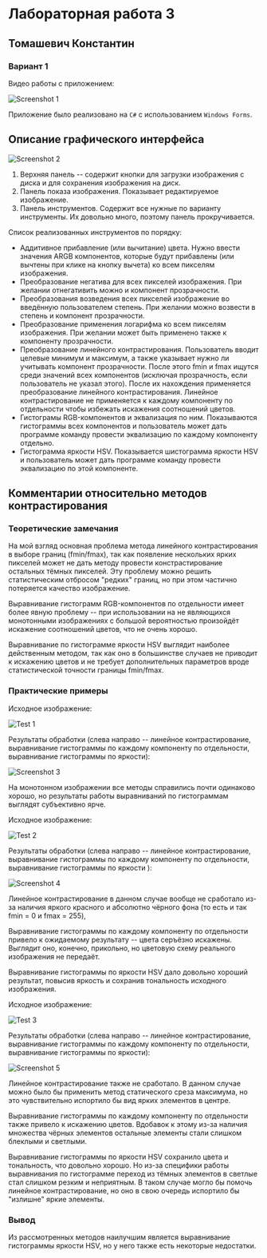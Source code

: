 # Лабораторная работа 3
## Томашевич Константин
### Вариант 1

Видео работы с приложением:

![Screenshot 1](ReadmeScreenshots/1.gif)

Приложение было реализовано на `C#` с использованием `Windows Forms`.

## Описание графического интерфейса

![Screenshot 2](ReadmeScreenshots/2.png)

1. Верхняя панель -- содержит кнопки для загрузки изображения с диска и для сохранения изображения на диск.
2. Панель показа изображения. Показывает редактируемое изображение.
3. Панель инструментов. Содержит все нужные по варианту инструменты. Их довольно много, поэтому панель прокручивается.

Список реализованных инструментов по порядку:

* Аддитивное прибавление (или вычитание) цвета. Нужно ввести значения ARGB компонентов, которые будут прибавлены (или вычтены при клике на кнопку вычета) ко всем пикселям изображения.
* Преобразование негатива для всех пикселей изображения. При желании отнегативить можно и компонент прозрачности.
* Преобразования возведения всех пикселей изображение во введённую пользователем степень. При желании можно возвести в степень и компонент прозрачности.
* Преобразование применения логарифма ко всем пикселям изображения. При желании может быть применено также к компоненту прозрачности.
* Преобразование линейного контрастирования. Пользователь вводит целевые минимум и максимум, а также указывает нужно ли учитывать компонент прозрачности. После этого fmin и fmax ищутся среди значений всех компонентов (исключая прозрачность, если пользователь не указал этого). После их нахождения применяется преобразование линейного контрастирования. Линейное контрастирование не применяется к каждому компоненту по отдельности чтобы избежать искажения соотношений цветов.
* Гистограмы RGB-компонентов и эквализация по ним. Показываются гистограммы всех компонентов и пользователь может дать программе команду провести эквализацию по каждому компоненту отдельно.
* Гистограмма яркости HSV. Показывается шистограмма яркости HSV и пользователь может дать программе команду провести эквализацию по этой компоненте.

## Комментарии относительно методов контрастирования
### Теоретические замечания

На мой взгляд основная проблема метода линейного контрастирования в выборе границ (fmin/fmax), так как появление нескольких ярких пикселей может не дать методу провести констрастирование остальных тёмных пикселей. Эту проблему можно решить статистическим отбросом "редких" границ, но при этом частично потеряется качество изображение.

Выравнивание гистограмм RGB-компонентов по отдельности имеет более явную проблему -- при использовании на не являющихся монотонными изображениях с большой вероятностью произойдёт искажение соотношений цветов, что не очень хорошо.

Выравнивание по гистограмме яркости HSV выглядит наиболее действенным методом, так как оно в большинстве случаев не приводит к искажению цветов и не требует дополнительных параметров вроде статистической точности границы fmin/fmax.

### Практические примеры

Исходное изображение:

![Test 1](TestImages/1.jpg)

Результаты обработки (слева направо -- линейное контрастирование, выравнивание гистограммы по каждому компоненту по отдельности, выравнивание гистограммы по яркости):

![Screenshot 3](ReadmeScreenshots/3.png)

На монотонном изображении все методы справились почти одинаково хорошо, но результаты работы выравниваний по гистограммам выглядят субъективно ярче.

Исходное изображение:

![Test 2](TestImages/2.jpg)

Результаты обработки (слева направо -- линейное контрастирование, выравнивание гистограммы по каждому компоненту по отдельности, выравнивание гистограммы по яркости ):

![Screenshot 4](ReadmeScreenshots/4.png)

Линейное контрастирование в данном случае вообще не сработало из-за наличия яркого красного и абсолютно чёрного фона (то есть и так fmin = 0 и fmax = 255),

Выравнивание гистограммы по каждому компоненту по отдельности привело к ожидаемому результату -- цвета серъёзно искажены. Выглядит оно, конечно, прикольно, но цветовую схему реального изображения не передаёт.

Выравнивание гистограммы по яркости HSV дало довольно хороший результат, повысив яркость и сохранив тональность исходного изображения.

Исходное изображение:

![Test 3](TestImages/3.png)

Результаты обработки (слева направо -- линейное контрастирование, выравнивание гистограммы по каждому компоненту по отдельности, выравнивание гистограммы по яркости):

![Screenshot 5](ReadmeScreenshots/5.png)

Линейное контрастирование также не сработало. В данном случае можно было бы применить метод статического среза максимума, но это чувствительно испортило бы вид ярких элементов в центре.

Выравнивание гистограммы по каждому компоненту по отдельности также привело к искажению цветов. Вдобавок к этому из-за наличия множества чёрных элементов остальные элементы стали слишком блеклыми и светлыми.

Выравнивание гистограммы по яркости HSV сохранило цвета и тональность, что довольно хорошо. Но из-за специфики работы выравнивания по гистограмме переход из тёмных элементов в светлые стал слишком резким и неприятным. В таком случае могло бы помочь линейное контрастирование, но оно в свою очередь испортило бы "излишне" яркие элементы.

### Вывод

Из рассмотренных методов наилучшим является выравнивание гистограммы яркости HSV, но у него также есть некоторые недостатки.
